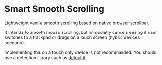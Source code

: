 # Smart Smooth Scrolling

Lightweight vanilla smooth scrolling based on native browser scrollbar. 

It intends to smooth mouse scrolling, but immediatly cancels easing if user switches to a trackpad or drags on a touch screen (hybrid devices scenario).

Implementing this on a touch only device is not recommanded. You should use a detection library such as [detect-it](https://www.npmjs.com/package/detect-it).